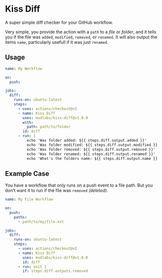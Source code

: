 # Kiss Diff
A super simple diff checker for your GitHub workflow.


Very simple, you provide the action with a `path` to a _file_ or _folder_, and it tells you if the file was `added`, `modified`, `removed`, or `renamed`. It will also output the items `name`, particularly usefull if it was just `renamed`.


## Usage
```yaml
name: My Workflow

on:
  push:

jobs:
  diff:
    runs-on: ubuntu-latest
    steps:
      - uses: actions/checkout@v2
      - name: Kiss Diff
        uses: mudlabs/kiss-diff@v1.0.0
        with:
          path: path/to/folder
        id: diff
      - run: |
          echo 'Was folder added: ${{ steps.diff.output.added }}'
          echo 'Was folder modified: ${{ steps.diff.output.modified }}'
          echo 'Was folder removed: ${{ steps.diff.output.removed }}'
          echo 'Was folder renamed: ${{ steps.diff.output.renamed }}'
          echo 'What's the folders name: ${{ steps.diff.output.name }}'   
```

## Example Case
You have a workflow that only runs on a push event to a file path. But you don't want it to run if the file was `removed` _(deleted)_.

```yaml
name: My File Workflow

on:
  push:
    paths:
      - path/to/my/file.ext

jobs:
  diff:
    runs-on: ubuntu-latest
    steps:
      - uses: actions/checkout@v2
      - name: Kiss Diff
        uses: mudlabs/kiss-diff@v1.0.0
        id: diff
      - run: exit 1
        if: steps.diff.outputs.removed
```
